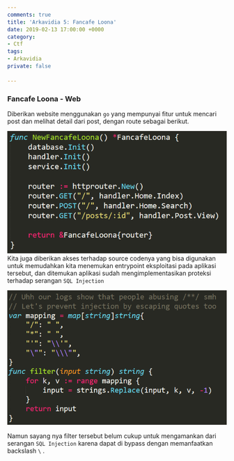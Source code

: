 ```yaml
---
comments: true
title: 'Arkavidia 5: Fancafe Loona'
date: 2019-02-13 17:00:00 +0000
category:
- Ctf
tags:
- Arkavidia
private: false

---
```

### Fancafe Loona - Web

Diberikan website menggunakan `go` yang mempunyai fitur untuk mencari post dan melihat detail dari post, dengan route sebagai berikut.

![](/uploads/Capture.PNG)Kita juga diberikan akses terhadap source codenya yang bisa digunakan untuk memudahkan kita menemukan entrypoint eksploitasi pada aplikasi tersebut, dan ditemukan aplikasi sudah mengimplementasikan proteksi terhadap serangan `SQL Injection` 

![](/uploads/Capture-1.PNG)

Namun sayang nya filter tersebut belum cukup untuk mengamankan dari serangan `SQL Injection` karena dapat di bypass dengan memanfaatkan backslash `\` .